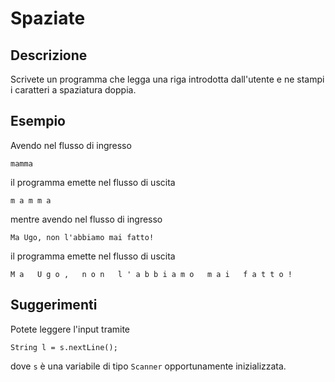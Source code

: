 Spaziate
========

Descrizione
-----------

Scrivete un programma che legga una riga introdotta dall'utente e ne stampi i
caratteri a spaziatura doppia.

Esempio
-------

Avendo nel flusso di ingresso

    mamma

il programma emette nel flusso di uscita

    m a m m a

mentre avendo nel flusso di ingresso

    Ma Ugo, non l'abbiamo mai fatto!

il programma emette nel flusso di uscita

    M a   U g o ,   n o n   l ' a b b i a m o   m a i   f a t t o !

Suggerimenti
------------

Potete leggere l'input tramite

    String l = s.nextLine();

dove `s` è una variabile di tipo `Scanner` opportunamente inizializzata.

